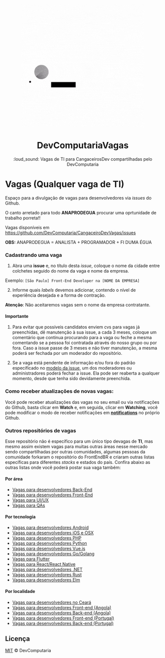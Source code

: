 <p align="center">
<img src="https://github.com/DevComputaria/CangaceiroDevVagas/blob/main/data/DevComputariaVagas.gif?raw=true" width="400" alt="Front-end Brasil">
</p>
<h1 align="center">DevComputariaVagas</h1>
<p align="center">:loud_sound: Vagas de TI para CangaceirosDev compartilhadas pelo DevComputaria 
</p>

# Vagas (Qualquer vaga de TI)

Espaço para a divulgação de vagas para desenvolvedores via _issues_ do Github. 

O canto arretado para todo **ANAPRODEGUA** procurar uma oprtunidade de trabalho porreta!!

Vagas disponíveis em https://github.com/DevComputaria/CangaceiroDevVagas/issues

**OBS:** ANAPRODEGUA = ANALISTA + PROGRAMADOR + FI DUMA ÉGUA 

### Cadastrando uma vaga

1. Abra uma **issue** e, no título desta _issue_, coloque o nome da cidade entre colchetes seguido do nome da vaga e nome da empresa.

Exemplo: `[São Paulo] Front-End Developer na [NOME DA EMPRESA]`

2. Informe quais _labels_ devemos adicionar, contendo o nível de experiência desejada e a forma de contração.

**Atenção**: Não aceitaremos vagas sem o nome da empresa contratante.

#### Importante

1. Para evitar que possíveis candidatos enviem cvs para vagas já preenchidas, dê manutenção à sua issue, a cada 3 meses, coloque um comentário que continua procurando para a vaga ou feche a mesma comentando se a pessoa foi contratada através do nosso grupo ou por fora. Caso a issue passe de 3 meses e não tiver manutenção, a mesma poderá ser fechada por um moderador do repositório.

2. Se a vaga está pendente de informação e/ou fora do padrão especificado no [modelo da issue](./.github/ISSUE_TEMPLATE/adicionar-nova-vaga.md), um dos moderadores ou administradores poderá fechar a issue. Ela pode ser reaberta a qualquer momento, desde que tenha sido devidamente preenchida.

### Como receber atualizações de novas vagas:
Você pode receber atualizações das vagas no seu email ou via notificações do Github, basta clicar em **Watch** e, em seguida, clicar em **Watching**, você pode modificar o modo de receber notificações em **[notifications](https://github.com/settings/notifications)** no próprio Github.

### Outros repositórios de vagas

Esse repositório não é específico para um único tipo devagas de **TI**,
mas mesmo assim existem vagas para muitas outras áreas nesse mercado sendo compartilhadas por outras comunidades, algumas pessoas
da comunidade forkaram o repositório do FrontEndBR e criaram outras listas específicas
para diferentes _stacks_ e estados do país. Confira abaixo as outras
listas onde você poderá postar sua vaga também:

#### Por área

- [Vagas para desenvolvedores Back-End](https://github.com/backend-br/vagas)
- [Vagas para desenvolvedores Front-End](https://github.com/frontendbr/vagas)
- [Vagas para UI/UX](https://github.com/uxbrasil/vagas)
- [Vagas para QAs](https://github.com/qa-brasil/vagas)

#### Por tecnologia

- [Vagas para desenvolvedores Android](https://github.com/androiddevbr/vagas)
- [Vagas para desenvolvedores iOS e OSX](https://github.com/CocoaHeadsBrasil/vagas)
- [Vagas para desenvolvedores PHP](https://github.com/phpdevbr/vagas)
- [Vagas para desenvolvedores Python](https://github.com/pydevbr/vagas)
- [Vagas para desenvolvedores Vue.js](https://github.com/vuejs-br/vagas)
- [Vagas para desenvolvedores Go/Golang](https://github.com/Gommunity/vagas)
- [Vagas para Flutter](https://github.com/flutter-brazil/vagas)
- [Vagas para React/React Native](https://github.com/react-brasil/vagas)
- [Vagas para desenvolvedores .NET](https://github.com/dotnetdevbr/vagas)
- [Vagas para desenvolvedores Rust](https://github.com/rustdevbr/vagas)
- [Vagas para desenvolvedores Elm](https://github.com/FidelisClayton/elm-jobs)

#### Por localidade

- [Vagas para desenvolvedores no Ceará](https://github.com/CangaceirosDevels/vagas_de_emprego)
- [Vagas para desenvolvedores Front-end (Angola)](https://github.com/frontend-ao/vagas)
- [Vagas para desenvolvedores Back-end (Angola)](https://github.com/backend-ao/vagas)
- [Vagas para desenvolvedores Front-end (Portugal)](https://github.com/frontend-pt/vagas)
- [Vagas para desenvolvedores Back-end (Portugal)](https://github.com/backend-pt/vagas)

## Licença

[MIT](/LICENSE) &copy; DevComputaria

